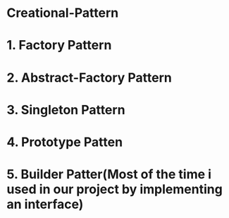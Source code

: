 # Creational-Pattern

# 1. Factory Pattern
# 2. Abstract-Factory Pattern
# 3. Singleton Pattern
# 4. Prototype Patten
# 5. Builder Patter(Most of the time i used in our project by implementing an interface)